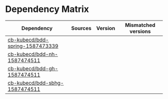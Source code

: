 # Dependency Matrix

Dependency | Sources | Version | Mismatched versions
---------- | ------- | ------- | -------------------
[cb-kubecd/bdd-spring-1587473339](https://github.com/cb-kubecd/bdd-spring-1587473339.git) |  | []() | 
[cb-kubecd/bdd-nh-1587474511](https://github.com/cb-kubecd/bdd-nh-1587474511.git) |  | []() | 
[cb-kubecd/bdd-gh-1587474511](https://github.com/cb-kubecd/bdd-gh-1587474511.git) |  | []() | 
[cb-kubecd/bdd-sbhg-1587474511](https://github.com/cb-kubecd/bdd-sbhg-1587474511.git) |  | []() | 
